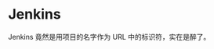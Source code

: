 # Jenkins

<!--
ID: caecc1ed-f259-4e49-8644-93a25c862135
Status: draft
Date: 2020-07-29T19:22:46
Modified: 2020-07-29T19:22:46
wp_id: 1099
-->

Jenkins 竟然是用项目的名字作为 URL 中的标识符，实在是醉了。